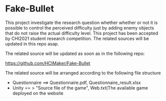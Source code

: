# Fake-Bullet
This project investigate the research question whether whether or not it is possible to control the perceived difficulty just by adding enemy objects that do not raise the actual difficulty level. This project has been accepted by CHI2021 student research competition. The related sources will be updated in this repo asap.



The related source will be updated as soon as in the following repo:

https://github.com/HCIMaker/Fake-Bullet

The related source will be arranged according to the following file structure

- Questionnaire ==> Questionnaire.pdf, Questionnaire_result.xlsx
- Unity == > "Source file of the game", Web.txt(The available game deployed on the website